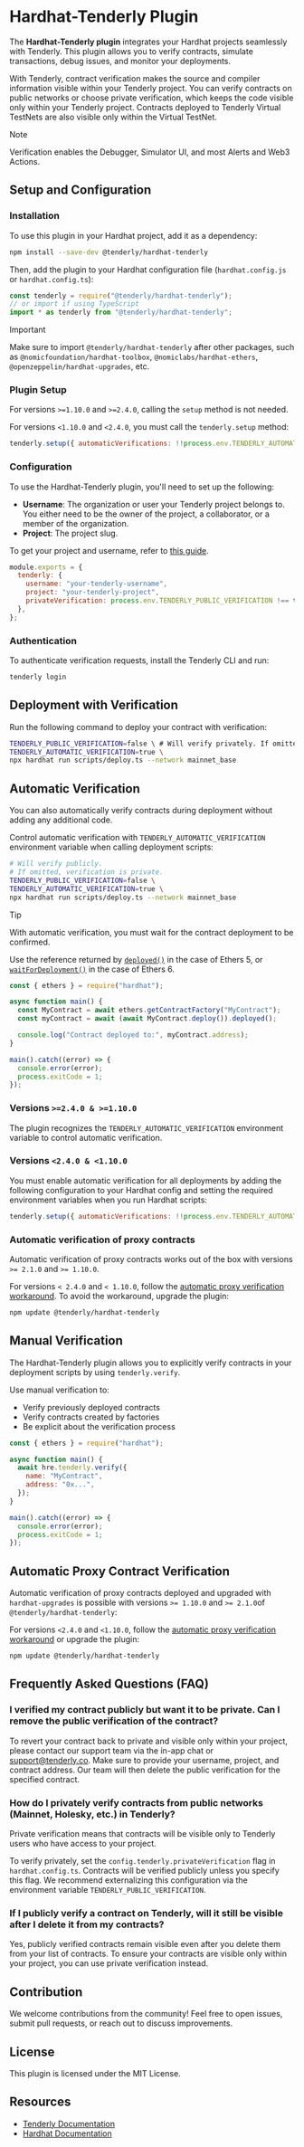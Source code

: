 # Hardhat-Tenderly Plugin

The **Hardhat-Tenderly plugin** integrates your Hardhat projects seamlessly with Tenderly. This plugin allows you to verify contracts, simulate transactions, debug issues, and monitor your deployments.

With Tenderly, contract verification makes the source and compiler information visible within your Tenderly project. You can verify contracts on public networks or choose private verification, which keeps the code visible only within your Tenderly project. Contracts deployed to Tenderly Virtual TestNets are also visible only within the Virtual TestNet. 

>[!NOTE]
> Verification enables the Debugger, Simulator UI, and most Alerts and Web3 Actions.

## Setup and Configuration

### Installation

To use this plugin in your Hardhat project, add it as a dependency:

```bash
npm install --save-dev @tenderly/hardhat-tenderly
```

Then, add the plugin to your Hardhat configuration file (`hardhat.config.js` or `hardhat.config.ts`):

```javascript
const tenderly = require("@tenderly/hardhat-tenderly");
// or import if using TypeScript
import * as tenderly from "@tenderly/hardhat-tenderly";
```

>[!IMPORTANT]
> Make sure to import `@tenderly/hardhat-tenderly` after other packages, such as `@nomicfoundation/hardhat-toolbox`, `@nomiclabs/hardhat-ethers`, `@openzeppelin/hardhat-upgrades`, etc.

### Plugin Setup

For versions `>=1.10.0` and `>=2.4.0`, calling the `setup` method is not needed.

For versions `<1.10.0` and `<2.4.0`, you must call the `tenderly.setup` method:

```javascript
tenderly.setup({ automaticVerifications: !!process.env.TENDERLY_AUTOMATIC_VERIFICATION });
```

### Configuration

To use the Hardhat-Tenderly plugin, you'll need to set up the following:

- **Username**: The organization or user your Tenderly project belongs to. You either need to be the owner of the project, a collaborator, or a member of the organization.
- **Project**: The project slug.

To get your project and username, refer to [this guide](https://docs.tenderly.co/account/projects/account-project-slug).

```javascript
module.exports = {
  tenderly: {
    username: "your-tenderly-username",
    project: "your-tenderly-project",
    privateVerification: process.env.TENDERLY_PUBLIC_VERIFICATION !== true, // optional, default is false
  },
};
```

### Authentication

To authenticate verification requests, install the Tenderly CLI and run:

```bash
tenderly login
```

## Deployment with Verification

Run the following command to deploy your contract with verification:

```bash
TENDERLY_PUBLIC_VERIFICATION=false \ # Will verify privately. If omitted, verification is private by default.
TENDERLY_AUTOMATIC_VERIFICATION=true \
npx hardhat run scripts/deploy.ts --network mainnet_base
```

## Automatic Verification

You can also automatically verify contracts during deployment without adding any additional code.

Control automatic verification with `TENDERLY_AUTOMATIC_VERIFICATION` environment variable when calling deployment scripts:

```bash
# Will verify publicly. 
# If omitted, verification is private.
TENDERLY_PUBLIC_VERIFICATION=false \
TENDERLY_AUTOMATIC_VERIFICATION=true \
npx hardhat run scripts/deploy.ts --network mainnet_base
```

>[!TIP]  
> With automatic verification, you must wait for the contract deployment to be confirmed.
> 
> Use the reference returned by [`deployed()`](https://docs.ethers.org/v5/api/contract/contract/#Contract-deployed) in the case of Ethers 5, or [`waitForDeployment()`](https://docs.ethers.org/v5/api/contract/contract/#Contract-deployed) in the case of Ethers 6.

```javascript 
const { ethers } = require("hardhat");

async function main() {
  const MyContract = await ethers.getContractFactory("MyContract");
  const myContract = await (await MyContract.deploy()).deployed();

  console.log("Contract deployed to:", myContract.address);
}

main().catch((error) => {
  console.error(error);
  process.exitCode = 1;
});
```

### Versions `>=2.4.0 & >=1.10.0`

The plugin recognizes the `TENDERLY_AUTOMATIC_VERIFICATION` environment variable to control automatic verification.

### Versions `<2.4.0 & <1.10.0`

You must enable automatic verification for all deployments by adding the following configuration to your Hardhat config and setting the required environment variables when you run Hardhat scripts:

```javascript
tenderly.setup({ automaticVerifications: !!process.env.TENDERLY_AUTOMATIC_VERIFICATION });
```

### Automatic verification of proxy contracts
Automatic verification of proxy contracts works out of the box with versions `>= 2.1.0` and `>= 1.10.0`. 

For versions `< 2.4.0` and `< 1.10.0`, follow the [automatic proxy verification workaround](/contract-verification/hardhat-proxy-contracts). To avoid the workaround, upgrade the plugin:

```bash
npm update @tenderly/hardhat-tenderly
```

## Manual Verification

The Hardhat-Tenderly plugin allows you to explicitly verify contracts in your deployment scripts by using `tenderly.verify`.

Use manual verification to:

- Verify previously deployed contracts
- Verify contracts created by factories
- Be explicit about the verification process

```javascript
const { ethers } = require("hardhat");

async function main() {
  await hre.tenderly.verify({
    name: "MyContract",
    address: "0x...",
  });
}

main().catch((error) => {
  console.error(error);
  process.exitCode = 1;
});
```

## Automatic Proxy Contract Verification

Automatic verification of proxy contracts deployed and upgraded with `hardhat-upgrades` is possible with versions `>= 1.10.0` and `>= 2.1.0`of `@tenderly/hardhat-tenderly`:

For versions `<2.4.0` and `<1.10.0`, follow the [automatic proxy verification workaround](/contract-verification/hardhat-proxy-contracts) or upgrade the plugin:

```bash
npm update @tenderly/hardhat-tenderly
```

## Frequently Asked Questions (FAQ)

### I verified my contract publicly but want it to be private. Can I remove the public verification of the contract?

To revert your contract back to private and visible only within your project, please contact our support team via the in-app chat or [support@tenderly.co](mailto:support@tenderly.co). Make sure to provide your username, project, and contract address. Our team will then delete the public verification for the specified contract.

### How do I privately verify contracts from public networks (Mainnet, Holesky, etc.) in Tenderly?

Private verification means that contracts will be visible only to Tenderly users who have access to your project.

To verify privately, set the `config.tenderly.privateVerification` flag in `hardhat.config.ts`. Contracts will be verified publicly unless you specify this flag. We recommend externalizing this configuration via the environment variable `TENDERLY_PUBLIC_VERIFICATION`.

### If I publicly verify a contract on Tenderly, will it still be visible after I delete it from my contracts?

Yes, publicly verified contracts remain visible even after you delete them from your list of contracts. To ensure your contracts are visible only within your project, you can use private verification instead.

## Contribution

We welcome contributions from the community! Feel free to open issues, submit pull requests, or reach out to discuss improvements.

## License

This plugin is licensed under the MIT License.

## Resources

- [Tenderly Documentation](https://docs.tenderly.co/contract-verification)
- [Hardhat Documentation](https://hardhat.org/docs/)